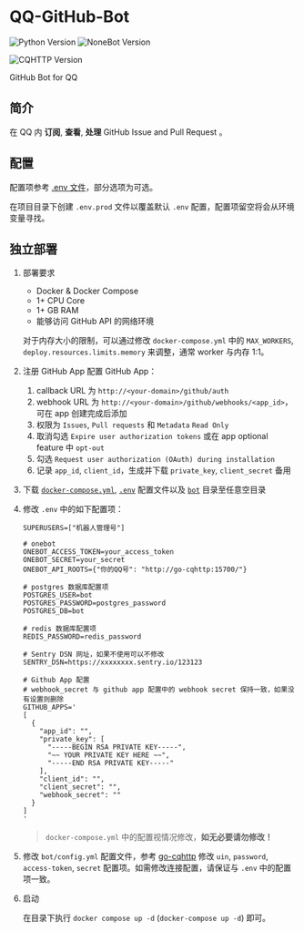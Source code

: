 <!--
 * @Author         : yanyongyu
 * @Date           : 2020-09-10 17:11:45
 * @LastEditors    : yanyongyu
 * @LastEditTime   : 2022-10-08 06:00:24
 * @Description    : README
 * @GitHub         : https://github.com/yanyongyu
-->

# QQ-GitHub-Bot

![Python Version](https://img.shields.io/badge/python-3.10+-blue.svg)
![NoneBot Version](https://img.shields.io/badge/nonebot-2+-red.svg)

![CQHTTP Version](https://img.shields.io/badge/CQHTTP%2011-Bot-black.svg?style=social)

GitHub Bot for QQ

## 简介

在 QQ 内 **订阅**, **查看**, **处理** GitHub Issue and Pull Request 。

## 配置

配置项参考 [.env 文件](./.env)，部分选项为可选。

在项目目录下创建 `.env.prod` 文件以覆盖默认 `.env` 配置，配置项留空将会从环境变量寻找。

## 独立部署

1. 部署要求

   - Docker & Docker Compose
   - 1+ CPU Core
   - 1+ GB RAM
   - 能够访问 GitHub API 的网络环境

   对于内存大小的限制，可以通过修改 `docker-compose.yml` 中的 `MAX_WORKERS`, `deploy.resources.limits.memory` 来调整，通常 worker 与内存 1:1。

2. 注册 GitHub App
   配置 GitHub App：
   1. callback URL 为 `http://<your-domain>/github/auth`
   2. webhook URL 为 `http://<your-domain>/github/webhooks/<app_id>`，可在 app 创建完成后添加
   3. 权限为 `Issues`, `Pull requests` 和 `Metadata` `Read Only`
   4. 取消勾选 `Expire user authorization tokens` 或在 app optional feature 中 `opt-out`
   5. 勾选 `Request user authorization (OAuth) during installation`
   6. 记录 `app_id`, `client_id`，生成并下载 `private_key`, `client_secret` 备用
3. 下载 [`docker-compose.yml`](./docker-compose.yml), [`.env`](./.env) 配置文件以及 [`bot`](./bot) 目录至任意空目录
4. 修改 `.env` 中的如下配置项：

   ```dotenv
   SUPERUSERS=["机器人管理号"]

   # onebot
   ONEBOT_ACCESS_TOKEN=your_access_token
   ONEBOT_SECRET=your_secret
   ONEBOT_API_ROOTS={"你的QQ号": "http://go-cqhttp:15700/"}

   # postgres 数据库配置项
   POSTGRES_USER=bot
   POSTGRES_PASSWORD=postgres_password
   POSTGRES_DB=bot

   # redis 数据库配置项
   REDIS_PASSWORD=redis_password

   # Sentry DSN 网址，如果不使用可以不修改
   SENTRY_DSN=https://xxxxxxxx.sentry.io/123123

   # Github App 配置
   # webhook_secret 与 github app 配置中的 webhook secret 保持一致，如果没有设置则删除
   GITHUB_APPS='
   [
     {
       "app_id": "",
       "private_key": [
         "-----BEGIN RSA PRIVATE KEY-----",
         "~~ YOUR PRIVATE KEY HERE ~~",
         "-----END RSA PRIVATE KEY-----"
       ],
       "client_id": "",
       "client_secret": "",
       "webhook_secret": ""
     }
   ]
   '
   ```

   > `docker-compose.yml` 中的配置视情况修改，**如无必要请勿修改！**

5. 修改 `bot/config.yml` 配置文件，参考 [go-cqhttp](https://docs.go-cqhttp.org/guide/config.html#%E9%85%8D%E7%BD%AE%E4%BF%A1%E6%81%AF) 修改 `uin`, `password`, `access-token`, `secret` 配置项。如需修改连接配置，请保证与 `.env` 中的配置项一致。
6. 启动

   在目录下执行 `docker compose up -d` (`docker-compose up -d`) 即可。

